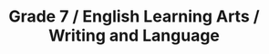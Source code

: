 ---
title: "Grade 7 / English Learning Arts / Writing and Language"
subject: "ela"
grade: "7"
area: "wl"
next_steps:
  - instructions: "Ask your student to read articles about a topic and then write an essay that explains the topic in detail (informative) or defends a position (argumentative). Essays should be organized and well developed with evidence from the articles. Ask your student to revise and edit the draft."
  - instructions: "Ask your student to read articles about a topic and then write an essay that explains the topic in detail (informative) or defends a position (argumentative). Argumentative essays should address opposing views. The essays should be logically organized, use details from the sources, and have clear transitions."
  - instructions: "Ask your student to read articles about a topic and then write an essay that explains the topic in detail (informative) or defends a position (argumentative). Argumentative essays should address opposing views. The essays should be well organized, quote credible sources, and use language specific to the topic."
---
